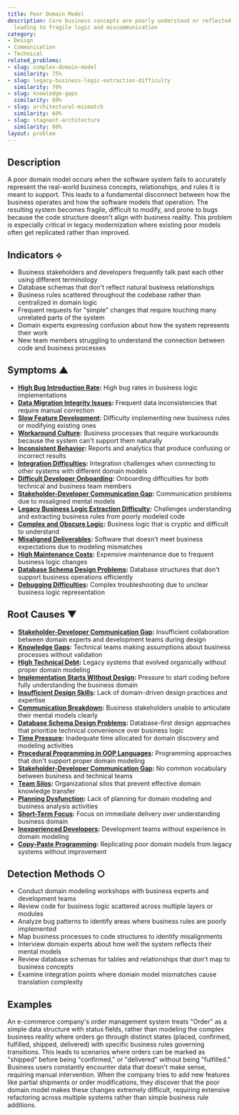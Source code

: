 ```yaml
---
title: Poor Domain Model
description: Core business concepts are poorly understood or reflected in the system,
  leading to fragile logic and miscommunication
category:
- Design
- Communication
- Technical
related_problems:
- slug: complex-domain-model
  similarity: 75%
- slug: legacy-business-logic-extraction-difficulty
  similarity: 70%
- slug: knowledge-gaps
  similarity: 60%
- slug: architectural-mismatch
  similarity: 60%
- slug: stagnant-architecture
  similarity: 60%
layout: problem
---
```


## Description

A poor domain model occurs when the software system fails to accurately represent the real-world business concepts, relationships, and rules it is meant to support. This leads to a fundamental disconnect between how the business operates and how the software models that operation. The resulting system becomes fragile, difficult to modify, and prone to bugs because the code structure doesn't align with business reality. This problem is especially critical in legacy modernization where existing poor models often get replicated rather than improved.

## Indicators ⟡

- Business stakeholders and developers frequently talk past each other using different terminology
- Database schemas that don't reflect natural business relationships
- Business rules scattered throughout the codebase rather than centralized in domain logic
- Frequent requests for "simple" changes that require touching many unrelated parts of the system
- Domain experts expressing confusion about how the system represents their work
- New team members struggling to understand the connection between code and business processes

## Symptoms ▲

- **[High Bug Introduction Rate](high-bug-introduction-rate.md):** High bug rates in business logic implementations
- **[Data Migration Integrity Issues](data-migration-integrity-issues.md):** Frequent data inconsistencies that require manual correction
- **[Slow Feature Development](slow-feature-development.md):** Difficulty implementing new business rules or modifying existing ones
- **[Workaround Culture](workaround-culture.md):** Business processes that require workarounds because the system can't support them naturally
- **[Inconsistent Behavior](inconsistent-behavior.md):** Reports and analytics that produce confusing or incorrect results
- **[Integration Difficulties](integration-difficulties.md):** Integration challenges when connecting to other systems with different domain models
- **[Difficult Developer Onboarding](difficult-developer-onboarding.md):** Onboarding difficulties for both technical and business team members
- **[Stakeholder-Developer Communication Gap](stakeholder-developer-communication-gap.md):** Communication problems due to misaligned mental models
- **[Legacy Business Logic Extraction Difficulty](legacy-business-logic-extraction-difficulty.md):** Challenges understanding and extracting business rules from poorly modeled code
- **[Complex and Obscure Logic](complex-and-obscure-logic.md):** Business logic that is cryptic and difficult to understand
- **[Misaligned Deliverables](misaligned-deliverables.md):** Software that doesn't meet business expectations due to modeling mismatches
- **[High Maintenance Costs](high-maintenance-costs.md):** Expensive maintenance due to frequent business logic changes
- **[Database Schema Design Problems](database-schema-design-problems.md):** Database structures that don't support business operations efficiently
- **[Debugging Difficulties](debugging-difficulties.md):** Complex troubleshooting due to unclear business logic representation

## Root Causes ▼

- **[Stakeholder-Developer Communication Gap](stakeholder-developer-communication-gap.md):** Insufficient collaboration between domain experts and development teams during design
- **[Knowledge Gaps](knowledge-gaps.md):** Technical teams making assumptions about business processes without validation
- **[High Technical Debt](high-technical-debt.md):** Legacy systems that evolved organically without proper domain modeling
- **[Implementation Starts Without Design](implementation-starts-without-design.md):** Pressure to start coding before fully understanding the business domain
- **[Insufficient Design Skills](insufficient-design-skills.md):** Lack of domain-driven design practices and expertise
- **[Communication Breakdown](communication-breakdown.md):** Business stakeholders unable to articulate their mental models clearly
- **[Database Schema Design Problems](database-schema-design-problems.md):** Database-first design approaches that prioritize technical convenience over business logic
- **[Time Pressure](time-pressure.md):** Inadequate time allocated for domain discovery and modeling activities
- **[Procedural Programming in OOP Languages](procedural-programming-in-oop-languages.md):** Programming approaches that don't support proper domain modeling
- **[Stakeholder-Developer Communication Gap](stakeholder-developer-communication-gap.md):** No common vocabulary between business and technical teams
- **[Team Silos](team-silos.md):** Organizational silos that prevent effective domain knowledge transfer
- **[Planning Dysfunction](planning-dysfunction.md):** Lack of planning for domain modeling and business analysis activities
- **[Short-Term Focus](short-term-focus.md):** Focus on immediate delivery over understanding business domain
- **[Inexperienced Developers](inexperienced-developers.md):** Development teams without experience in domain modeling
- **[Copy-Paste Programming](copy-paste-programming.md):** Replicating poor domain models from legacy systems without improvement

## Detection Methods ○

- Conduct domain modeling workshops with business experts and development teams
- Review code for business logic scattered across multiple layers or modules
- Analyze bug patterns to identify areas where business rules are poorly implemented
- Map business processes to code structures to identify misalignments
- Interview domain experts about how well the system reflects their mental models
- Review database schemas for tables and relationships that don't map to business concepts
- Examine integration points where domain model mismatches cause translation complexity

## Examples

An e-commerce company's order management system treats "Order" as a simple data structure with status fields, rather than modeling the complex business reality where orders go through distinct states (placed, confirmed, fulfilled, shipped, delivered) with specific business rules governing transitions. This leads to scenarios where orders can be marked as "shipped" before being "confirmed," or "delivered" without being "fulfilled." Business users constantly encounter data that doesn't make sense, requiring manual intervention. When the company tries to add new features like partial shipments or order modifications, they discover that the poor domain model makes these changes extremely difficult, requiring extensive refactoring across multiple systems rather than simple business rule additions.